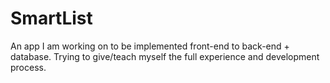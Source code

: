 # SmartList

An app I am working on to be implemented front-end to back-end + database. Trying to give/teach myself the full experience and development process.
